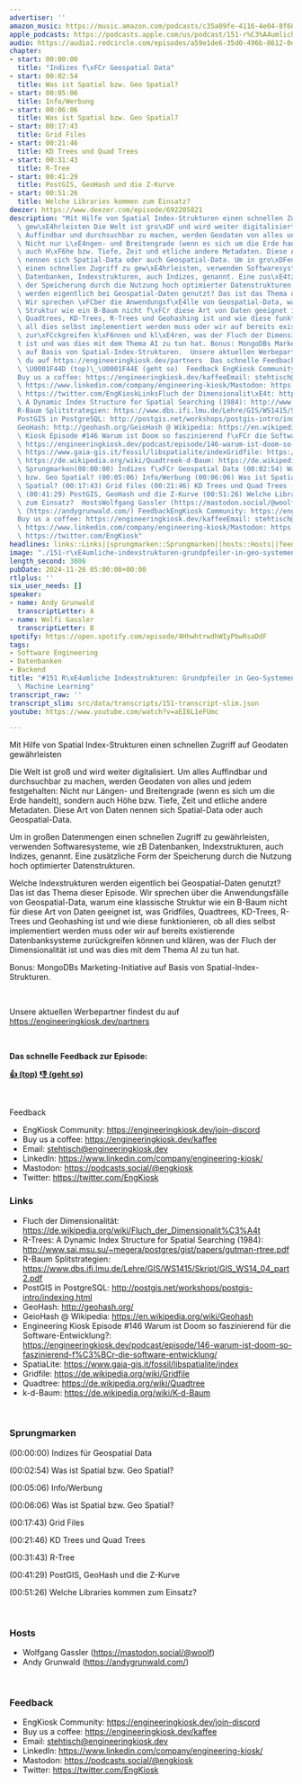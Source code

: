 ```yaml
---
advertiser: ''
amazon_music: https://music.amazon.com/podcasts/c35a09fe-4116-4e04-8f68-77d61b112e46/episodes/e8591296-a5ab-4db8-b0bc-f6dfe4e6e4d4/engineering-kiosk-151-r%C3%A4umliche-indexstrukturen-grundpfeiler-in-geo-systemen-games-und-machine-learning
apple_podcasts: https://podcasts.apple.com/us/podcast/151-r%C3%A4umliche-indexstrukturen-grundpfeiler-in-geo-systemen/id1603082924?i=1000678240985&uo=4
audio: https://audio1.redcircle.com/episodes/a59e1de6-35d0-496b-8612-0ddd4707105b/stream.mp3
chapter:
- start: 00:00:00
  title: "Indizes f\xFCr Geospatial Data"
- start: 00:02:54
  title: Was ist Spatial bzw. Geo Spatial?
- start: 00:05:06
  title: Info/Werbung
- start: 00:06:06
  title: Was ist Spatial bzw. Geo Spatial?
- start: 00:17:43
  title: Grid Files
- start: 00:21:46
  title: KD Trees und Quad Trees
- start: 00:31:43
  title: R-Tree
- start: 00:41:29
  title: PostGIS, GeoHash und die Z-Kurve
- start: 00:51:26
  title: Welche Libraries kommen zum Einsatz?
deezer: https://www.deezer.com/episode/692205821
description: "Mit Hilfe von Spatial Index-Strukturen einen schnellen Zugriff auf Geodaten\
  \ gew\xE4hrleisten Die Welt ist gro\xDF und wird weiter digitalisiert. Um alles\
  \ Auffindbar und durchsuchbar zu machen, werden Geodaten von alles und jedem festgehalten:\
  \ Nicht nur L\xE4ngen- und Breitengrade (wenn es sich um die Erde handelt), sondern\
  \ auch H\xF6he bzw. Tiefe, Zeit und etliche andere Metadaten. Diese Art von Daten\
  \ nennen sich Spatial-Data oder auch Geospatial-Data. Um in gro\xDFen Datenmengen\
  \ einen schnellen Zugriff zu gew\xE4hrleisten, verwenden Softwaresysteme, wie zB\
  \ Datenbanken, Indexstrukturen, auch Indizes, genannt. Eine zus\xE4tzliche Form\
  \ der Speicherung durch die Nutzung hoch optimierter Datenstrukturen.\_ Welche Indexstrukturen\
  \ werden eigentlich bei Geospatial-Daten genutzt? Das ist das Thema dieser Episode.\
  \ Wir sprechen \xFCber die Anwendungsf\xE4lle von Geospatial-Data, warum eine klassische\
  \ Struktur wie ein B-Baum nicht f\xFCr diese Art von Daten geeignet ist, was Gridfiles,\
  \ Quadtrees, KD-Trees, R-Trees und Geohashing ist und wie diese funktionieren, ob\
  \ all dies selbst implementiert werden muss oder wir auf bereits existierende Datenbanksysteme\
  \ zur\xFCckgreifen k\xF6nnen und kl\xE4ren, was der Fluch der Dimensionalit\xE4\
  t ist und was dies mit dem Thema AI zu tun hat. Bonus: MongoDBs Marketing-Initiative\
  \ auf Basis von Spatial-Index-Strukturen.  Unsere aktuellen Werbepartner findest\
  \ du auf https://engineeringkiosk.dev/partners  Das schnelle Feedback zur Episode:\
  \ \U0001F44D (top)\_\U0001F44E (geht so)  Feedback EngKiosk Community: https://engineeringkiosk.dev/join-discord\_\
  Buy us a coffee: https://engineeringkiosk.dev/kaffeeEmail: stehtisch@engineeringkiosk.devLinkedIn:\
  \ https://www.linkedin.com/company/engineering-kiosk/Mastodon: https://podcasts.social/@engkioskTwitter:\
  \ https://twitter.com/EngKioskLinksFluch der Dimensionalit\xE4t: https://de.wikipedia.org/wiki/Fluch_der_Dimensionalit%C3%A4tR-Trees:\
  \ A Dynamic Index Structure for Spatial Searching (1984): http://www.sai.msu.su/~megera/postgres/gist/papers/gutman-rtree.pdf\_\
  R-Baum Splitstrategien: https://www.dbs.ifi.lmu.de/Lehre/GIS/WS1415/Skript/GIS_WS14_04_part2.pdf\_\
  PostGIS in PostgreSQL: http://postgis.net/workshops/postgis-intro/indexing.html\_\
  GeoHash: http://geohash.org/GeioHash @ Wikipedia: https://en.wikipedia.org/wiki/GeohashEngineering\
  \ Kiosk Episode #146 Warum ist Doom so faszinierend f\xFCr die Software-Entwicklung?:\
  \ https://engineeringkiosk.dev/podcast/episode/146-warum-ist-doom-so-faszinierend-f%C3%BCr-die-software-entwicklung/SpatiaLite:\
  \ https://www.gaia-gis.it/fossil/libspatialite/indexGridfile: https://de.wikipedia.org/wiki/GridfileQuadtree:\
  \ https://de.wikipedia.org/wiki/Quadtreek-d-Baum: https://de.wikipedia.org/wiki/K-d-Baum\
  \ Sprungmarken(00:00:00) Indizes f\xFCr Geospatial Data (00:02:54) Was ist Spatial\
  \ bzw. Geo Spatial? (00:05:06) Info/Werbung (00:06:06) Was ist Spatial bzw. Geo\
  \ Spatial? (00:17:43) Grid Files (00:21:46) KD Trees und Quad Trees (00:31:43) R-Tree\
  \ (00:41:29) PostGIS, GeoHash und die Z-Kurve (00:51:26) Welche Libraries kommen\
  \ zum Einsatz?  HostsWolfgang Gassler (https://mastodon.social/@woolf)Andy Grunwald\
  \ (https://andygrunwald.com/) FeedbackEngKiosk Community: https://engineeringkiosk.dev/join-discord\_\
  Buy us a coffee: https://engineeringkiosk.dev/kaffeeEmail: stehtisch@engineeringkiosk.devLinkedIn:\
  \ https://www.linkedin.com/company/engineering-kiosk/Mastodon: https://podcasts.social/@engkioskTwitter:\
  \ https://twitter.com/EngKiosk"
headlines: links::Links||sprungmarken::Sprungmarken||hosts::Hosts||feedback::Feedback
image: "./151-r\xE4umliche-indexstrukturen-grundpfeiler-in-geo-systemen-games-und-machine-learning.jpg"
length_second: 3806
pubDate: 2024-11-26 05:00:00+00:00
rtlplus: ''
six_user_needs: []
speaker:
- name: Andy Grunwald
  transcriptLetter: A
- name: Wolfi Gassler
  transcriptLetter: B
spotify: https://open.spotify.com/episode/4HhwhtrwdhWIyPbwRsaDdF
tags:
- Software Engineering
- Datenbanken
- Backend
title: "#151 R\xE4umliche Indexstrukturen: Grundpfeiler in Geo-Systemen, Games und\
  \ Machine Learning"
transcript_raw: ''
transcript_slim: src/data/transcripts/151-transcript-slim.json
youtube: https://www.youtube.com/watch?v=aEI6L1eFUmc

---
```

<p>Mit Hilfe von Spatial Index-Strukturen einen schnellen Zugriff auf Geodaten gewährleisten</p><p>Die Welt ist groß und wird weiter digitalisiert. Um alles Auffindbar und durchsuchbar zu machen, werden Geodaten von alles und jedem festgehalten: Nicht nur Längen- und Breitengrade (wenn es sich um die Erde handelt), sondern auch Höhe bzw. Tiefe, Zeit und etliche andere Metadaten. Diese Art von Daten nennen sich Spatial-Data oder auch Geospatial-Data.</p><p>Um in großen Datenmengen einen schnellen Zugriff zu gewährleisten, verwenden Softwaresysteme, wie zB Datenbanken, Indexstrukturen, auch Indizes, genannt. Eine zusätzliche Form der Speicherung durch die Nutzung hoch optimierter Datenstrukturen. </p><p>Welche Indexstrukturen werden eigentlich bei Geospatial-Daten genutzt? Das ist das Thema dieser Episode. Wir sprechen über die Anwendungsfälle von Geospatial-Data, warum eine klassische Struktur wie ein B-Baum nicht für diese Art von Daten geeignet ist, was Gridfiles, Quadtrees, KD-Trees, R-Trees und Geohashing ist und wie diese funktionieren, ob all dies selbst implementiert werden muss oder wir auf bereits existierende Datenbanksysteme zurückgreifen können und klären, was der Fluch der Dimensionalität ist und was dies mit dem Thema AI zu tun hat.</p><p>Bonus: MongoDBs Marketing-Initiative auf Basis von Spatial-Index-Strukturen.</p><p><br></p><p>Unsere aktuellen Werbepartner findest du auf <a href="https://engineeringkiosk.dev/partners">https://engineeringkiosk.dev/partners</a></p><p><br></p><p><strong>Das schnelle Feedback zur Episode:</strong></p><p><a href="https://api.openpodcast.dev/feedback/151/upvote" rel="nofollow"><strong>👍 (top)</strong></a><strong> </strong><a href="https://api.openpodcast.dev/feedback/151/downvote" rel="nofollow"><strong>👎 (geht so)</strong></a></p><p><br></p><p>Feedback</p><ul><li>EngKiosk Community: <a href="https://engineeringkiosk.dev/join-discord">https://engineeringkiosk.dev/join-discord</a> </li><li>Buy us a coffee: <a href="https://engineeringkiosk.dev/kaffee">https://engineeringkiosk.dev/kaffee</a></li><li>Email: <a href="mailto:stehtisch@engineeringkiosk.dev" rel="nofollow">stehtisch@engineeringkiosk.dev</a></li><li>LinkedIn: <a href="https://www.linkedin.com/company/engineering-kiosk/" rel="nofollow">https://www.linkedin.com/company/engineering-kiosk/</a></li><li>Mastodon: <a href="https://podcasts.social/@engkiosk" rel="nofollow">https://podcasts.social/@engkiosk</a></li><li>Twitter: <a href="https://twitter.com/EngKiosk" rel="nofollow">https://twitter.com/EngKiosk</a></li></ul><h3 id="links">Links</h3><ul><li>Fluch der Dimensionalität: <a href="https://de.wikipedia.org/wiki/Fluch_der_Dimensionalit%C3%A4t" rel="nofollow">https://de.wikipedia.org/wiki/Fluch_der_Dimensionalit%C3%A4t</a></li><li>R-Trees: A Dynamic Index Structure for Spatial Searching (1984): <a href="http://www.sai.msu.su/~megera/postgres/gist/papers/gutman-rtree.pdf" rel="nofollow">http://www.sai.msu.su/~megera/postgres/gist/papers/gutman-rtree.pdf</a> </li><li>R-Baum Splitstrategien: <a href="https://www.dbs.ifi.lmu.de/Lehre/GIS/WS1415/Skript/GIS_WS14_04_part2.pdf" rel="nofollow">https://www.dbs.ifi.lmu.de/Lehre/GIS/WS1415/Skript/GIS_WS14_04_part2.pdf</a> </li><li>PostGIS in PostgreSQL: <a href="http://postgis.net/workshops/postgis-intro/indexing.html" rel="nofollow">http://postgis.net/workshops/postgis-intro/indexing.html</a> </li><li>GeoHash: <a href="http://geohash.org/" rel="nofollow">http://geohash.org/</a></li><li>GeioHash @ Wikipedia: <a href="https://en.wikipedia.org/wiki/Geohash" rel="nofollow">https://en.wikipedia.org/wiki/Geohash</a></li><li>Engineering Kiosk Episode #146 Warum ist Doom so faszinierend für die Software-Entwicklung?: <a href="https://engineeringkiosk.dev/podcast/episode/146-warum-ist-doom-so-faszinierend-f%C3%BCr-die-software-entwicklung/">https://engineeringkiosk.dev/podcast/episode/146-warum-ist-doom-so-faszinierend-f%C3%BCr-die-software-entwicklung/</a></li><li>SpatiaLite: <a href="https://www.gaia-gis.it/fossil/libspatialite/index" rel="nofollow">https://www.gaia-gis.it/fossil/libspatialite/index</a></li><li>Gridfile: <a href="https://de.wikipedia.org/wiki/Gridfile" rel="nofollow">https://de.wikipedia.org/wiki/Gridfile</a></li><li>Quadtree: <a href="https://de.wikipedia.org/wiki/Quadtree" rel="nofollow">https://de.wikipedia.org/wiki/Quadtree</a></li><li>k-d-Baum: <a href="https://de.wikipedia.org/wiki/K-d-Baum" rel="nofollow">https://de.wikipedia.org/wiki/K-d-Baum</a></li></ul><p><br></p><h3 id="sprungmarken">Sprungmarken</h3><p>(00:00:00) Indizes für Geospatial Data</p><p>(00:02:54) Was ist Spatial bzw. Geo Spatial?</p><p>(00:05:06) Info/Werbung</p><p>(00:06:06) Was ist Spatial bzw. Geo Spatial?</p><p>(00:17:43) Grid Files</p><p>(00:21:46) KD Trees und Quad Trees</p><p>(00:31:43) R-Tree</p><p>(00:41:29) PostGIS, GeoHash und die Z-Kurve</p><p>(00:51:26) Welche Libraries kommen zum Einsatz?</p><p><br></p><h3 id="hosts">Hosts</h3><ul><li>Wolfgang Gassler (<a href="https://mastodon.social/@woolf" rel="nofollow">https://mastodon.social/@woolf</a>)</li><li>Andy Grunwald (<a href="https://andygrunwald.com/" rel="nofollow">https://andygrunwald.com/</a>)</li></ul><p><br></p><h3 id="feedback">Feedback</h3><ul><li>EngKiosk Community: <a href="https://engineeringkiosk.dev/join-discord">https://engineeringkiosk.dev/join-discord</a> </li><li>Buy us a coffee: <a href="https://engineeringkiosk.dev/kaffee">https://engineeringkiosk.dev/kaffee</a></li><li>Email: <a href="mailto:stehtisch@engineeringkiosk.dev" rel="nofollow">stehtisch@engineeringkiosk.dev</a></li><li>LinkedIn: <a href="https://www.linkedin.com/company/engineering-kiosk/" rel="nofollow">https://www.linkedin.com/company/engineering-kiosk/</a></li><li>Mastodon: <a href="https://podcasts.social/@engkiosk" rel="nofollow">https://podcasts.social/@engkiosk</a></li><li>Twitter: <a href="https://twitter.com/EngKiosk" rel="nofollow">https://twitter.com/EngKiosk</a></li></ul>